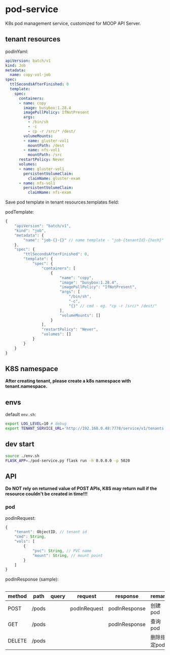 # pod-service

K8s pod management service, customized for MOOP API Server.  

## tenant resources

podInYaml:  

```yaml
apiVersion: batch/v1
kind: Job
metadata:
  name: copy-vol-job
spec:
  ttlSecondsAfterFinished: 0
  template:
    spec:
      containers:
      - name: copy
        image: busybox:1.28.4
        imagePullPolicy: IfNotPresent
        args:
          - /bin/sh
          - -c
          - cp -r /src/* /dest/
        volumeMounts:
        - name: gluster-vol1
          mountPath: /dest
        - name: nfs-vol1
          mountPath: /src
      restartPolicy: Never
      volumes:
      - name: gluster-vol1
        persistentVolumeClaim:
          claimName: gluster-exam
      - name: nfs-vol1
        persistentVolumeClaim:
          claimName: nfs-exam
```

Save pod template in tenant resources.templates field:  

podTemplate:  

```js
{
    "apiVersion": "batch/v1",
    "kind": "job",
    "metadata": {
        "name": "job-{}-{}" // name template - "job-{tenantId}-{hash}"
    },
    "spec": {
        "ttlSecondsAfterFinished": 0,
        "template": {
            "spec": {
                "containers": [
                    {
                        "name": "copy",
                        "image": "busybox:1.28.4",
                        "imagePullPolicy": "IfNotPresent",
                        "args": [
                            "/bin/sh",
                            "-c",
                            "{}" // cmd - eg. "cp -r /src/* /dest/"
                        ],
                        "volumeMounts": []
                    }
                ],
                "restartPolicy": "Never",
                "volumes": []
            }
        }
    }
}
```

## K8S namespace

**After creating tenant, please create a k8s namespace with tenant.namespace.**  

## envs

default ```env.sh```:  

```sh
export LOG_LEVEL=10 # debug
export TENANT_SERVICE_URL='http://192.168.0.48:7778/service/v1/tenants'
```

## dev start

```sh
source ./env.sh
FLASK_APP=./pod-service.py flask run -h 0.0.0.0 -p 5020
```

## API

**Do NOT rely on returned value of POST APIs, K8S may return null if the resource couldn't be created in time!!!**  

### pod

podInRequest:  

```js
{
    "tenant": ObjectID, // tenant id
    "cmd": String,
    "vols": [
        {
            "pvc": String, // PVC name
            "mount": String, // mount point
        }
    ]
}
```

podInResponse (sample):  

```js

```

| method | path | query | request | response | remark |
| ------ | ---- | ----- | ------- | -------- | ------ |
| POST | /pods | | podInRequest | podInResponse | 创建pod |
| GET | /pods | | | podInResponse | 查询pod |
| DELETE | /pods | | | | 删除指定pod |
